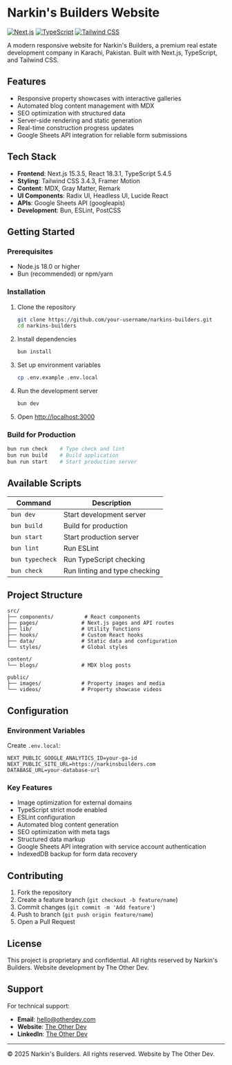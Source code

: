 # Narkin's Builders Website

[![Next.js](https://img.shields.io/badge/Next.js-15.3.5-black?style=flat-square&logo=next.js)](https://nextjs.org/)
[![TypeScript](https://img.shields.io/badge/TypeScript-5.4.5-blue?style=flat-square&logo=typescript)](https://www.typescriptlang.org/)
[![Tailwind CSS](https://img.shields.io/badge/Tailwind_CSS-3.4.3-38B2AC?style=flat-square&logo=tailwind-css)](https://tailwindcss.com/)

A modern responsive website for Narkin's Builders, a premium real estate development company in Karachi, Pakistan. Built with Next.js, TypeScript, and Tailwind CSS.

## Features

- Responsive property showcases with interactive galleries
- Automated blog content management with MDX
- SEO optimization with structured data
- Server-side rendering and static generation
- Real-time construction progress updates
- Google Sheets API integration for reliable form submissions

## Tech Stack

- **Frontend**: Next.js 15.3.5, React 18.3.1, TypeScript 5.4.5
- **Styling**: Tailwind CSS 3.4.3, Framer Motion
- **Content**: MDX, Gray Matter, Remark
- **UI Components**: Radix UI, Headless UI, Lucide React
- **APIs**: Google Sheets API (googleapis)
- **Development**: Bun, ESLint, PostCSS

## Getting Started

### Prerequisites

- Node.js 18.0 or higher
- Bun (recommended) or npm/yarn

### Installation

1. Clone the repository
   ```bash
   git clone https://github.com/your-username/narkins-builders.git
   cd narkins-builders
   ```

2. Install dependencies
   ```bash
   bun install
   ```

3. Set up environment variables
   ```bash
   cp .env.example .env.local
   ```

4. Run the development server
   ```bash
   bun dev
   ```

5. Open [http://localhost:3000](http://localhost:3000)

### Build for Production

```bash
bun run check    # Type check and lint
bun run build    # Build application
bun run start    # Start production server
```

## Available Scripts

| Command | Description |
|---------|-------------|
| `bun dev` | Start development server |
| `bun build` | Build for production |
| `bun start` | Start production server |
| `bun lint` | Run ESLint |
| `bun typecheck` | Run TypeScript checking |
| `bun check` | Run linting and type checking |

## Project Structure

```
src/
├── components/          # React components
├── pages/              # Next.js pages and API routes
├── lib/                # Utility functions
├── hooks/              # Custom React hooks
├── data/               # Static data and configuration
└── styles/             # Global styles

content/
└── blogs/              # MDX blog posts

public/
├── images/             # Property images and media
└── videos/             # Property showcase videos
```

## Configuration

### Environment Variables

Create `.env.local`:
```env
NEXT_PUBLIC_GOOGLE_ANALYTICS_ID=your-ga-id
NEXT_PUBLIC_SITE_URL=https://narkinsbuilders.com
DATABASE_URL=your-database-url
```

### Key Features

- Image optimization for external domains
- TypeScript strict mode enabled
- ESLint configuration
- Automated blog content generation
- SEO optimization with meta tags
- Structured data markup
- Google Sheets API integration with service account authentication
- IndexedDB backup for form data recovery

## Contributing

1. Fork the repository
2. Create a feature branch (`git checkout -b feature/name`)
3. Commit changes (`git commit -m 'Add feature'`)
4. Push to branch (`git push origin feature/name`)
5. Open a Pull Request

## License

This project is proprietary and confidential. All rights reserved by Narkin's Builders.
Website development by The Other Dev.

## Support

For technical support:
- **Email**: hello@otherdev.com
- **Website**: [The Other Dev](https://otherdev.com)
- **LinkedIn**: [The Other Dev](https://www.linkedin.com/company/theotherdev)

---

© 2025 Narkin's Builders. All rights reserved. Website by The Other Dev.